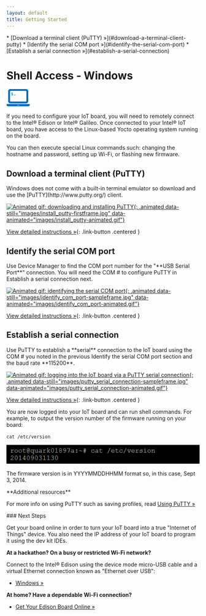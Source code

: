 ```yaml
---
layout: default
title: Getting Started
---
```


<div id="toc" markdown="1">
* [Download a terminal client (PuTTY) »](#download-a-terminal-client-putty)
* [Identify the serial COM port »](#identify-the-serial-com-port)
* [Establish a serial connection »](#establish-a-serial-connection)
</div>

# Shell Access - Windows

![computer icon with command prompt](../images/icon-computer_shell.png)

If you need to configure your IoT board, you will need to remotely connect to the Intel® Edison or Intel® Galileo. Once connected to your Intel® IoT board, you have access to the Linux-based Yocto operating system running on the board. 

You can then execute special Linux commands such: changing the hostname and password, setting up Wi-Fi, or flashing new firmware.

<!-- <div id="related-videos" class="callout video">
[Shell Access – Windows](https://software.intel.com/en-us/videos/shell-access-windows)
</div> -->

## Download a terminal client (PuTTY)

<div class="tldr" markdown="1">
Windows does not come with a built-in terminal emulator so download and use the [PuTTY](http://www.putty.org/) client. 
</div>

[![Animated gif: downloading and installing PuTTY](){: .animated data-still="images/install_putty-firstframe.jpg" data-animated="images/install_putty-animated.gif"}](details-putty.html)

[View detailed instructions »](details-putty.html){: .link-button .centered }


## Identify the serial COM port

<div class="tldr" markdown="1">
Use Device Manager to find the COM port number for the "**USB Serial Port**" connection. You will need the COM # to configure PuTTY in <span class="icon bookmark">Establish a serial connection</span> next. 
</div>

[![Animated gif: identifying the serial COM port](){: .animated data-still="images/identify_com_port-sampleframe.jpg" data-animated="images/identify_com_port-animated.gif"}](details-identify_com_port.html)

[View detailed instructions »](details-identify_com_port.html){: .link-button .centered }


## Establish a serial connection

<div class="tldr" markdown="1">
Use PuTTY to establish a **serial** connection to the IoT board using the COM # you noted in the previous <span class="icon bookmark">Identify the serial COM port</span> section and the baud rate **115200**. 
</div>

[![Animated gif: logging into the IoT board via a PuTTY serial connection](){: .animated data-still="images/putty_serial_connection-sampleframe.jpg" data-animated="images/putty_serial_connection-animated.gif"}](details-putty_serial_connection.html)

[View detailed instructions »](details-putty_serial_connection.html){: .link-button .centered }

<div class="callout done" markdown="1">
You are now logged into your IoT board and can run shell commands. For example, to output the version number of the firmware running on your board:

```
cat /etc/version
```

![example output after running cat command](../images/firmware_version_output.png)

The firmware version is in YYYYMMDDHHMM format so, in this case, Sept 3, 2014.
</div>

<div class="callout goto" markdown="1">
**Additional resources**

For more info on using PuTTY such as saving profiles, read [Using PuTTY »](using_putty.html)
</div>

<div id="next-steps" class="note" markdown="1">
### Next Steps

Get your board online in order to turn your IoT board into a true "Internet of Things" device. You also need the IP address of your IoT board to program it using the dev kit IDEs.

**At a hackathon? On a busy or restricted Wi-Fi network?**

Connect to the Intel® Edison using the device mode micro-USB cable and a virtual Ethernet connection known as "Ethernet over USB":

* [Windows »](../../connectivity/ethernet_over_usb/windows/connect.html)

**At home? Have a dependable Wi-Fi connection?**

* [Get Your Edison Board Online »](../../connectivity/wifi/connect.html)
</div>